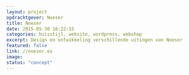 ```yaml
---
layout: project
opdrachtgever: Noeser
title: Noeser
date: 2015-05-30 16:22:15
categories: huisstijl, website, wordpress, webshop
excerpt: Design en ontwikkeling verschillende uitingen van Noeser
featured: false
link: //noeser.eu
image:
status: "concept"
---
```

